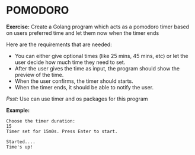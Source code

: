 # POMODORO

**Exercise:**
Create a Golang program which acts as a pomodoro timer based on users preferred time and let them now when the timer ends

Here are the requirements that are needed:

* You can either give optional times (like 25 mins, 45 mins, etc) or let the user decide how much time they need to set.
* After the user gives the time as input, the program should show the preview of the time.
* When the user confirms, the timer should starts.
* When the timer ends, it should be able to notify the user.

*Psst:* Use can use timer and os packages for this program

**Example:**
```
Choose the timer duration:
15
Timer set for 15m0s. Press Enter to start.

Started....
Time's up!  
```